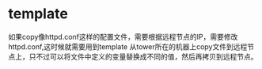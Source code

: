 # template
如果copy像httpd.conf这样的配置文件，需要根据远程节点的IP，需要修改httpd.conf,这时候就需要用到template
从tower所在的机器上copy文件到远程节点上，只不过可以将文件中定义的变量替换成不同的值，然后再拷贝到远程节点。

